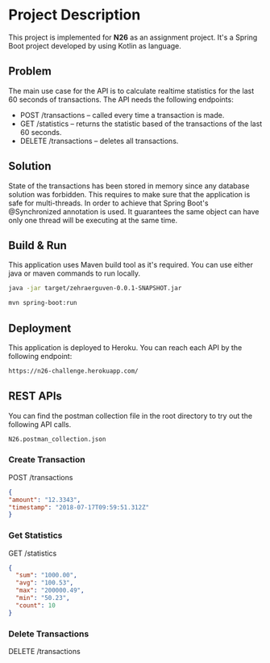 # Project Description

This project is implemented for **N26** as an assignment project. It's a Spring Boot project developed by using Kotlin as language.

## Problem

The main use case for the API is to calculate realtime statistics for the last 60 seconds of transactions.
The API needs the following endpoints:

* POST /transactions​ – called every time a transaction is made.
* GET /statistics​ – returns the statistic based of the transactions of the last 60
seconds.
* DELETE /transactions​ – deletes all transactions.

## Solution

State of the transactions has been stored in memory since any database solution was forbidden. This requires to make sure 
that the application is safe for multi-threads. In order to achieve that Spring Boot's @Synchronized annotation is used. 
It guarantees the same object can have only one thread will be executing at the same time.


## Build & Run 

This application uses Maven build tool as it's required. You can use either java or maven commands to run locally.

```bash
java -jar target/zehraerguven-0.0.1-SNAPSHOT.jar 
```
```bash
mvn spring-boot:run
```

## Deployment

This application is deployed to Heroku. You can reach each API by the following endpoint:
```bash
https://n26-challenge.herokuapp.com/
```

## REST APIs

You can find the postman collection file in the root directory to try out the following API calls.

```bash
N26.postman_collection.json
```

### Create Transaction

POST /transactions

```json
{
"amount": "12.3343",
"timestamp": "2018-07-17T09:59:51.312Z"
}
```

### Get Statistics

GET /statistics

```json
{
  "sum": "1000.00",
  "avg": "100.53", 
  "max": "200000.49", 
  "min": "50.23", 
  "count": 10
}
```

### Delete Transactions

DELETE /transactions


